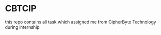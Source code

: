 # CBTCIP
this repo contains all task which assigned me from CipherByte Technology during internship 
